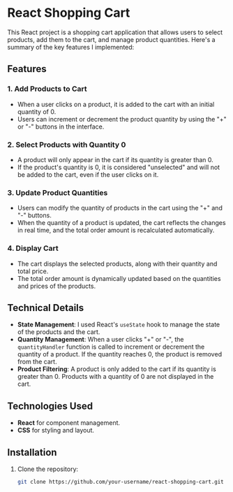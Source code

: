 # React Shopping Cart

This React project is a shopping cart application that allows users to select products, add them to the cart, and manage product quantities. Here's a summary of the key features I implemented:

## Features

### 1. **Add Products to Cart**
- When a user clicks on a product, it is added to the cart with an initial quantity of 0.
- Users can increment or decrement the product quantity by using the "+" or "-" buttons in the interface.

### 2. **Select Products with Quantity 0**
- A product will only appear in the cart if its quantity is greater than 0.
- If the product's quantity is 0, it is considered "unselected" and will not be added to the cart, even if the user clicks on it.

### 3. **Update Product Quantities**
- Users can modify the quantity of products in the cart using the "+" and "-" buttons.
- When the quantity of a product is updated, the cart reflects the changes in real time, and the total order amount is recalculated automatically.

### 4. **Display Cart**
- The cart displays the selected products, along with their quantity and total price.
- The total order amount is dynamically updated based on the quantities and prices of the products.

## Technical Details

- **State Management**: I used React's `useState` hook to manage the state of the products and the cart.
- **Quantity Management**: When a user clicks "+" or "-", the `quantityHandler` function is called to increment or decrement the quantity of a product. If the quantity reaches 0, the product is removed from the cart.
- **Product Filtering**: A product is only added to the cart if its quantity is greater than 0. Products with a quantity of 0 are not displayed in the cart.

## Technologies Used

- **React** for component management.
- **CSS** for styling and layout.

## Installation

1. Clone the repository:
   ```bash
   git clone https://github.com/your-username/react-shopping-cart.git
